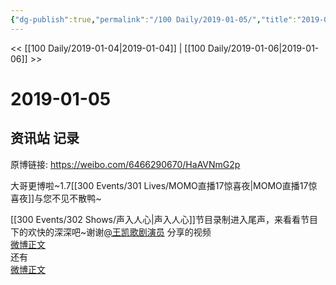 ```yaml
---
{"dg-publish":true,"permalink":"/100 Daily/2019-01-05/","title":"2019-01-05","created":"2022-12-22T14:11:16.000+08:00","updated":"2023-01-09T17:24:44.344+08:00"}
---
```



<< [[100 Daily/2019-01-04\|2019-01-04]] | [[100 Daily/2019-01-06\|2019-01-06]] >>

# 2019-01-05

## 资讯站 记录

原博链接: https://weibo.com/6466290670/HaAVNmG2p

大哥更博啦~1.7[[300 Events/301 Lives/MOMO直播17惊喜夜\|MOMO直播17惊喜夜]]与您不见不散鸭~  
[](https://weibo.com/detail/4325161890893975)

[[300 Events/302 Shows/声入人心\|声入人心]]节目录制进入尾声，来看看节目下的欢快的深深吧~谢谢[@王凯歌剧演员](https://weibo.com/n/%E7%8E%8B%E5%87%AF%E6%AD%8C%E5%89%A7%E6%BC%94%E5%91%98) 分享的视频  
[微博正文](https://weibo.com/detail/4325232082681677)  
还有  
[微博正文](https://weibo.com/detail/4325232972115659)
